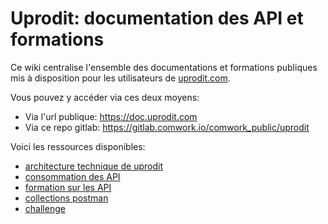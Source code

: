 # Uprodit: documentation des API et formations

Ce wiki centralise l'ensemble des documentations et formations publiques mis à disposition pour les utilisateurs de [uprodit.com](https://www.uprodit.com).

Vous pouvez y accéder via ces deux moyens:
* Via l'url publique: https://doc.uprodit.com
* Via ce repo gitlab: https://gitlab.comwork.io/comwork_public/uprodit

Voici les ressources disponibles:
* [architecture technique de uprodit](./architecture.md)
* [consommation des API](./uprodit_api.md)
* [formation sur les API](./formation_slides.pdf)
* [collections postman](./postman)
* [challenge](./challenge.md)
